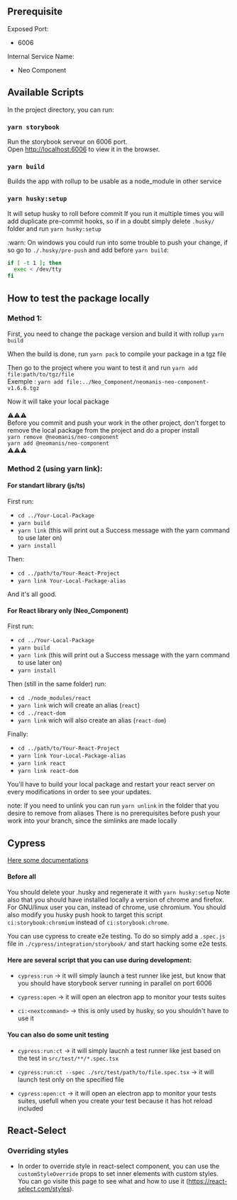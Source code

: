 ## Prerequisite

Exposed Port:

-   6006

Internal Service Name:

-   Neo Component

## Available Scripts

In the project directory, you can run:

### `yarn storybook`

Run the storybook serveur on 6006 port.\
Open [http://localhost:6006](http://localhost:6006) to view it in the browser.

### `yarn build`

Builds the app with rollup to be usable as a node_module in other service

### `yarn husky:setup`

It will setup husky to roll before commit
If you run it multiple times you will add duplicate pre-commit hooks, so if in a doubt simply delete `.husky/` folder and run `yarn husky:setup`

:warn: On windows you could run into some trouble to push your change, if so go to `./.husky/pre-push` and add before `yarn build`:

```bash
if [ -t 1 ]; then
  exec < /dev/tty
fi
```

## How to test the package locally

### Method 1:

First, you need to change the package version and build it with rollup `yarn build`

When the build is done, run `yarn pack` to compile your package in a tgz file

Then go to the project where you want to test it and run `yarn add file:path/to/tgz/file` <br/>
Exemple : `yarn add file:../Neo_Component/neomanis-neo-component-v1.6.6.tgz`

Now it will take your local package

⚠️⚠️⚠️<br/>
Before you commit and push your work in the other project, don't forget to remove the local package from the project and do a proper install <br/>
`yarn remove @neomanis/neo-component`<br/>
`yarn add @neomanis/neo-component`<br/>
⚠️⚠️⚠️

### Method 2 (using yarn link):

#### For standart library (js/ts)

First run:

-   `cd ../Your-Local-Package`
-   `yarn build`
-   `yarn link` (this will print out a Success message with the yarn command to use later on)
-   `yarn install`

Then:

-   `cd ../path/to/Your-React-Project`
-   `yarn link Your-Local-Package-alias`

And it's all good.

#### For React library only (Neo_Component)

First run:

-   `cd ../Your-Local-Package`
-   `yarn build`
-   `yarn link` (this will print out a Success message with the yarn command to use later on)
-   `yarn install`

Then (still in the same folder) run:

-   `cd ./node_modules/react`
-   `yarn link` wich will create an alias (`react`)
-   `cd ../react-dom`
-   `yarn link` wich will also create an alias (`react-dom`)

Finally:

-   `cd ../path/to/Your-React-Project`
-   `yarn link Your-Local-Package-alias`
-   `yarn link react`
-   `yarn link react-dom`

You'll have to build your local package and restart your react server on every modifications in order to see your updates.

note: If you need to unlink you can run `yarn unlink` in the folder that you desire to remove from aliases
There is no prerequisites before push your work into your branch, since the simlinks are made locally

## Cypress

[Here some documentations](https://docs.cypress.io/guides/overview/why-cypress)

#### Before all

You should delete your .husky and regenerate it with `yarn husky:setup`
Note also that you should have installed locally a version of chrome and firefox.
For GNU/linux user you can, instead of chrome, use chromium. You should also modify you husky push hook to target this script `ci:storybook:chromium` instead of `ci:storybook:chrome`.

You can use cypress to create e2e testing. To do so simply add a `.spec.js` file in `./cypress/integration/storybook/` and start hacking some e2e tests.

#### Here are several script that you can use during development:

-   `cypress:run` -> it will simply launch a test runner like jest, but know that you should have storybook server running in parallel on port 6006
-   `cypress:open` -> it will open an electron app to monitor your tests suites

-   `ci:<nextcommand>` -> this is only used by husky, so you shouldn't have to use it

#### You can also do some unit testing

-   `cypress:run:ct` -> it will simply laucnh a test runner like jest based on the test in `src/test/**/*.spec.tsx`

-   `cypress:run:ct --spec ./src/test/path/to/file.spec.tsx` -> it will launch test only on the specified file

-   `cypress:open:ct` -> it will open an electron app to monitor your tests suites, usefull when you create your test because it has hot reload included

## React-Select

### Overriding styles

-   In order to override style in react-select component, you can use the `customStyleOverride` props to set inner elements with custom styles. You can go visite this page to see what and how to use it (https://react-select.com/styles).
